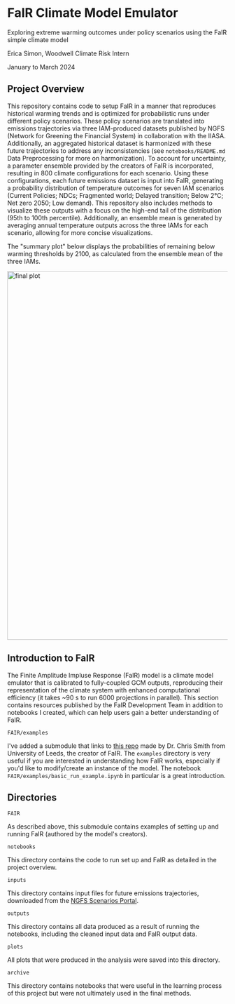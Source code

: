 # FaIR Climate Model Emulator
Exploring extreme warming outcomes under policy scenarios using the FaIR simple climate model

Erica Simon, Woodwell Climate Risk Intern

January to March 2024

## Project Overview
This repository contains code to setup FaIR in a manner that reproduces historical warming trends and is optimized for probabilistic runs under different policy scenarios. These policy scenarios are translated into emissions trajectories via three IAM-produced datasets published by NGFS (Network for Greening the Financial System) in collaboration with the IIASA. Additionally, an aggregated historical dataset is harmonized with these future trajectories to address any inconsistencies (see `notebooks/README.md` Data Preprocessing for more on harmonization). To account for uncertainty, a parameter ensemble provided by the creators of FaIR is incorporated, resulting in 800 climate configurations for each scenario. Using these configurations, each future emissions dataset is input into FaIR, generating a probability distribution of temperature outcomes for seven IAM scenarios (Current Policies; NDCs; Fragmented world; Delayed transition; Below 2℃; Net zero 2050; Low demand). This repository also includes methods to visualize these outputs with a focus on the high-end tail of the distribution (95th to 100th percentile). Additionally, an ensemble mean is generated by averaging annual temperature outputs across the three IAMs for each scenario, allowing for more concise visualizations. 

The "summary plot" below displays the probabilities of remaining below warming thresholds by 2100, as calculated from the ensemble mean of the three IAMs.

<img width="841" alt="final plot" src="https://github.com/WoodwellRisk/FaIR/blob/main/plots/ens_mean/prob_bar_chart_2100.png">


## Introduction to FaIR
The Finite Amplitude Impluse Response (FaIR) model is a climate model emulator that is calibrated to fully-coupled GCM outputs, reproducing their representation of the climate system with enhanced computational efficiency (it takes ~90 s to run 6000 projections in parallel). This section contains resources published by the FaIR Development Team in addition to notebooks I created, which can help users gain a better understanding of FaIR.

`FAIR/examples`

I've added a submodule that links to [this repo](https://github.com/OMS-NetZero/FAIR/tree/master) made by Dr. Chris Smith from University of Leeds, the creator of FaIR. The `examples` directory is very useful if you are interested in understanding how FaIR works, especially if you'd like to modify/create an instance of the model. The notebook `FAIR/examples/basic_run_example.ipynb` in particular is a great introduction.

## Directories

`FAIR`

As described above, this submodule contains examples of setting up and running FaIR (authored by the model's creators).

`notebooks`

This directory contains the code to run set up and FaIR as detailed in the project overview. 

`inputs`

This directory contains input files for future emissions trajectories, downloaded from the [NGFS Scenarios Portal](https://www.ngfs.net/ngfs-scenarios-portal/).

`outputs`

This directory contains all data produced as a result of running the notebooks, including the cleaned input data and FaIR output data.

`plots`

All plots that were produced in the analysis were saved into this directory.

`archive`

This directory contains notebooks that were useful in the learning process of this project but were not ultimately used in the final methods.
